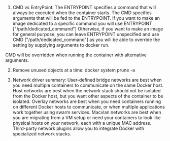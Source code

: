 1. CMD vs EntryPoint: 
The ENTRYPOINT specifies a command that will always be executed when the container starts.
The CMD specifies arguments that will be fed to the ENTRYPOINT.
If you want to make an image dedicated to a specific command you will use ENTRYPOINT ["/path/dedicated_command"]
Otherwise, if you want to make an image for general purpose, you can leave ENTRYPOINT unspecified and use CMD ["/path/dedicated_command"] as you will be able to override the setting by supplying arguments to docker run.

CMD will be overridden when running the container with alternative arguments.


2. Remove unused objects at a time:
docker system prune -a

3. Network driver summary:
User-defined bridge networks are best when you need multiple containers to communicate on the same Docker host.
Host networks are best when the network stack should not be isolated from the Docker host, but you want other aspects of the container to be isolated.
Overlay networks are best when you need containers running on different Docker hosts to communicate, or when multiple applications work together using swarm services.
Macvlan networks are best when you are migrating from a VM setup or need your containers to look like physical hosts on your network, each with a unique MAC address.
Third-party network plugins allow you to integrate Docker with specialized network stacks.

